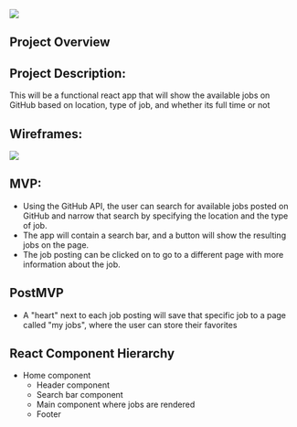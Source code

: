![](https://media.giphy.com/media/lf7YrlVZ1PicU/giphy.gif)

## Project Overview

## Project Description:
This will be a functional react app that will show the available jobs on GitHub based on location, type of job, and whether its full time or not

## Wireframes:
![](https://i.imgur.com/fp2bzMP.png)

## MVP:
- Using the GitHub API, the user can search for available jobs posted on GitHub and narrow that search by specifying the location and the type of job.
- The app will contain a search bar, and a button will show the resulting jobs on the page.
- The job posting can be clicked on to go to a different page with more information about the job.

## PostMVP 
- A "heart" next to each job posting will save that specific job to a page called "my jobs", where the user can store their favorites 

## React Component Hierarchy
- Home component 
    - Header component
    - Search bar component
    - Main component where jobs are rendered
    - Footer 
